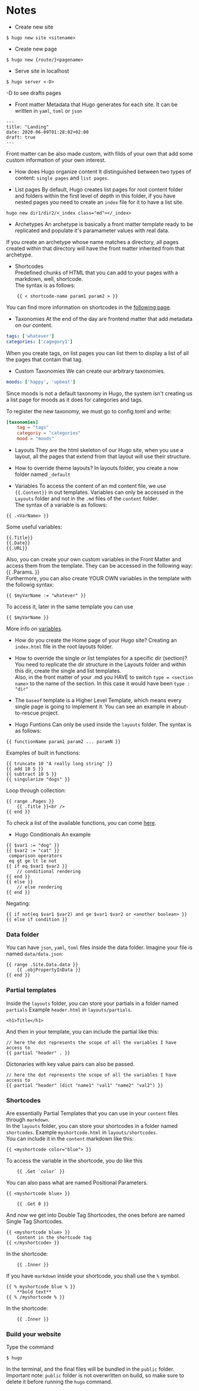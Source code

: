 # Notes

* Create new site  
```
$ hugo new site <sitename>
```

* Create new page  
```
$ hugo new {route/}<pagename>
```

* Serve site in localhost  
```
$ hugo server <-D>
```
-D to see drafts pages

* Front matter
Metadata that Hugo generates for each site. It can be written in `yaml`, `toml` or `json`
```
---
title: "Landing"
date: 2020-06-09T01:28:02+02:00
draft: true
---
```
Front matter can be also made custom, with filds of your own that add some custom information of your own interest.

* How does Hugo organize content
It distinguished between two types of content: `single pages` and `list pages`.

* List pages
By default, Hugo creates list pages for root content folder and folders within the first level of depth in this folder, if you have nested pages you need to create an `index` file for it to have a list site.
```
hugo new dir1/dir2/<_index class="md"></_index>
```

* Archetypes
An archetype is basically a front matter template ready to be replicated and populate it's paramameter values with real data.

If you create an archetype whose name matches a directory, all pages created within that directory will have the front matter inherited from that archetype.

* Shortcodes  
Predefined chunks of HTML that you can add to your pages with a markdown, well, shortcode.  
The syntax is as follows:  
```
	{{ < shortcode-name param1 param2 > }}
```
 You can find more information on shortcodes in the [following page](https://gohugo.io/content-management/shortcodes/).

* Taxonomies
At the end of the day are frontend matter that add metadata on our content.
```yaml
tags: ['whatever']
categories: ['cagegory1']
```

When you create tags, on list pages you can list them to display a list of all the pages that contain that tag.

* Custom Taxonomies
We can create our arbitrary taxonomies.
```yaml
moods: ['happy', 'upbeat']
```
Since moods is not a default taxonomy in Hugo, the system isn't creating us a list page for moods as it does for categories and tags.

To register the new taxonomy, we must go to config.toml and write:
```toml
[taxonomies]
	tag = "tags"
	categoriy = "categories"
	mood = "moods"
```

* Layouts
They are the html skeleton of our Hugo site, when you use a layout, all the pages that extend from that layout will use their structure.

* How to override theme layouts?
In layouts folder, you create a now folder named `_default`

* Variables
To access the content of an md content file, we use `{{.Content}}` in out templates.
Variables can only be accessed in the `Layouts` folder and not in the `.md` files of the `content` folder.  
The syntax of a variable is as follows:
```
{{ .<VarName> }}
```
Some useful variables:
```
{{.Title}}
{{.Date}}
{{.URL}}
```
Also, you can create your own custom variables in the Front Matter and access them from the template. They can be accessed in the following way:
{{ .Params.<VarName> }}  
Furthermore, you can also create YOUR OWN variables in the template with the followig syntax:  
```
{{ $myVarName := "whatever" }}
```
To access it, later in the same template you can use
```
{{ $myVarName }}
```
More info on [variables](https://gohugo.io/variables/).  

* How do you create the Home page of your Hugo site?
Creating an `index.html` file in the root layouts folder.

* How to override the single or list templates for a specific dir (section)?
You need to replicate the dir structure in the Layouts folder and within this dir,
create the single and list templates.  
Also, in the front matter of your .md you HAVE to switch `type = <section name>` to the name of the section. In this case it would have been `type : "dir"`

* The `baseof` template is a Higher Level Template, which means every single page is going to implement it. You can see an example in about-to-rescue project. 

* Hugo Funtions
Can only be used inside the `layouts` folder. The syntax is as follows:
```
{{ functionName param1 param2 ... paramN }}
```
Examples of built in functions:
```
{{ truncate 10 "A really long string" }}
{{ add 10 5 }}
{{ subtract 10 5 }}
{{ singularize "dogs" }}
```
Loop through collection:
```
{{ range .Pages }}
	{{ .Title }}<br />
{{ end }}
```
To check a list of the available functions, you can come [here](https://gohugo.io/functions/).

* Hugo Conditionals
An example
```
{{ $var1 := "dog" }}
{{ $var2 := "cat" }}
 comparison operators
 eq	gt ge lt le not
{{ if eq $var1 $var2 }}
	// conditional rendering
{{ end }}
{{ else }}
	// else rendering
{{ end }}
```
Negating:
```
{{ if not(eq $var1 $var2) and ge $var1 $var2 or <another boolean> }}
{{ else if condition }}
```

### Data folder
You can have `json`, `yaml`, `toml` files inside the data folder. Imagine your file is named `data/data.json`:

```
{{ range .Site.Data.data }}
	{{ .objPropertyInData }}
{{ end }}

```

### Partial templates
Inside the `layouts` folder, you can store your partials in a folder named `partials`
Example `header.html` in `layouts/partials`.
```
<h1>Title</h1>
```
And then in your template, you can include the partial like this:
```
// here the dot represents the scope of all the variables I have access to
{{ partial "header" . }}
```
Dictonaries with key value pairs can also be passed.
```
// here the dot represents the scope of all the variables I have access to
{{ partial "header" (dict "name1" "val1" "name2" "val2") }}
```

### Shortcodes
Are essentially Partial Templates that you can use in your `content` files through `markdown`.  
In the `layouts` folder, you can store your shortcodes in a folder named `shortcodes`.
Example `myshortcode.html` in `layouts/shortcodes`.  
You can include it in the `content` markdown like this:
```
{{ <myshortcode color="blue"> }}
```
To access the variable in the shortcode, you do like this
```
	{{ .Get `color` }}
```
You can also pass what are named Positional Parameters.
```
{{ <myshortcode blue> }}
```
```
	{{ .Get 0 }}
```
And now we get into Double Tag Shortcodes, the ones before are named Single Tag Shortcodes.
```
{{ <myshortcode blue> }}
	Content in the shortcode tag
{{ </myshortcode> }}
```
In the shortcode:
```
	{{ .Inner }}
```
If you have `markdown` inside your shortcode, you shall use the `%` symbol.
```
{{ % myshortcode blue % }}
	**bold text**
{{ % /myshortcode % }}
```
In the shortcode:
```
	{{ .Inner }}
```

### Build your website
Type the command
```
$ hugo
```
In the terminal, and the final files will be bundled in the `public` folder.  
Important note: `public` folder is not overwritten on build, so make sure to delete it before running the `hugo` command.